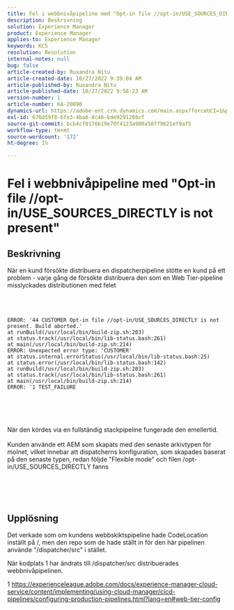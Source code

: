 ```yaml
---
title: Fel i webbnivåpipeline med "Opt-in file //opt-in/USE_SOURCES_DIRECTLY is not present"
description: Beskrivning
solution: Experience Manager
product: Experience Manager
applies-to: Experience Manager
keywords: KCS
resolution: Resolution
internal-notes: null
bug: false
article-created-by: Ruxandra Nitu
article-created-date: 10/27/2022 9:39:04 AM
article-published-by: Ruxandra Nitu
article-published-date: 10/27/2022 9:58:23 AM
version-number: 1
article-number: KA-20890
dynamics-url: https://adobe-ent.crm.dynamics.com/main.aspx?forceUCI=1&pagetype=entityrecord&etn=knowledgearticle&id=40255430-db55-ed11-bba2-6045bd006239
exl-id: 676d59f8-6fe3-4ba6-8c46-bde9291208cf
source-git-commit: bcb4cf0176b19e70f4123a980a58ff9621ef9af5
workflow-type: tm+mt
source-wordcount: '172'
ht-degree: 1%

---
```


# Fel i webbnivåpipeline med &quot;Opt-in file //opt-in/USE_SOURCES_DIRECTLY is not present&quot;

## Beskrivning

När en kund försökte distribuera en dispatcherpipeline stötte en kund på ett problem - varje gång de försökte distribuera den som en Web Tier-pipeline misslyckades distributionen med felet<br><br> <br><br>

```
ERROR: '44 CUSTOMER Opt-in file //opt-in/USE_SOURCES_DIRECTLY is not present. Build aborted.'
at runBuild(/usr/local/bin/build-zip.sh:203)
at status.track(/usr/local/bin/lib-status.bash:261)
at main(/usr/local/bin/build-zip.sh:214)
ERROR: Unexpected error type: 'CUSTOMER'
at status.internal.errorStatus(/usr/local/bin/lib-status.bash:25)
at status.error(/usr/local/bin/lib-status.bash:142)
at runBuild(/usr/local/bin/build-zip.sh:203)
at status.track(/usr/local/bin/lib-status.bash:261)
at main(/usr/local/bin/build-zip.sh:214)
ERROR: '1 TEST_FAILURE
```

<br><br> <br><br>När den kördes via en fullständig stackpipeline fungerade den emellertid.<br><br>Kunden använde ett AEM som skapats med den senaste arkivtypen för molnet, vilket innebar att dispatcherns konfiguration, som skapades baserat på den senaste typen, redan följde &quot;Flexible mode&quot; och filen /opt-in/USE_SOURCES_DIRECTLY fanns<br><br> <br><br> 

## Upplösning


Det verkade som om kundens webbskiktspipeline hade CodeLocation inställt på /, men den repo som de hade ställt in för den här pipelinen använde &quot;/dispatcher/src&quot; i stället.

När kodplats 1 har ändrats till /dispatcher/src distribuerades webbnivåpipelinen.



1 https://experienceleague.adobe.com/docs/experience-manager-cloud-service/content/implementing/using-cloud-manager/cicd-pipelines/configuring-production-pipelines.html?lang=en#web-tier-config
